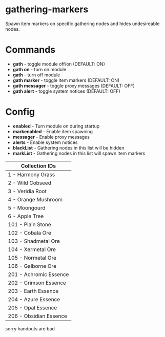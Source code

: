# gathering-markers
Spawn item markers on specific gathering nodes and hides undesireable nodes.

# Commands 
- **gath** - toggle module off/on (DEFAULT: ON)
- **gath on** - turn on module
- **gath** - turn off module
- **gath marker** - toggle item markers (DEFAULT: ON)
- **gath messager** - toggle proxy messages (DEFAULT: OFF)
- **gath alert** - toggle system notices (DEFAULT: OFF)

# Config
- **enabled** - Turn module on during startup
- **markenabled** - Enable item spawning
- **messager** - Enable proxy messages
- **alerts** - Enable system notices
- **blackList** - Gathering nodes in this list will be hidden
- **markList** - Gathering nodes in this list will spawn item markers

| Collection IDs |
| ------------------------ |
| 1 - Harmony Grass |
| 2 - Wild Cobseed |
| 3 - Veridia Root |
| 4 - Orange Mushroom |
| 5 - Moongourd |
| 6 - Apple Tree |
| 101 - Plain Stone |
| 102 - Cobala Ore |
| 103 - Shadmetal Ore |
| 104 - Xermetal Ore |
| 105 - Normetal Ore |
| 106 - Galborne Ore |
| 201 - Achromic Essence |
| 202 - Crimson Essence |
| 203 - Earth Essence |
| 204 - Azure Essence |
| 205 - Opal Essence |
| 206 - Obsidian Essence |

sorry handouts are bad
